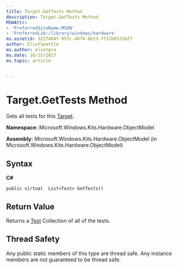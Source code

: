 ```yaml
---
title: Target.GetTests Method
description: Target.GetTests Method
MSHAttr:
- 'PreferredSiteName:MSDN'
- 'PreferredLib:/library/windows/hardware'
ms.assetid: 3227404f-95fc-4674-8e23-7f31b6531627
author: EliotSeattle
ms.author: eliotgra
ms.date: 10/15/2017
ms.topic: article


---
```


# Target.GetTests Method


Gets all tests for this [Target](target-class.md).

**Namespace:** Microsoft.Windows.Kits.Hardware.ObjectModel

**Assembly:** Microsoft.Windows.Kits.Hardware.ObjectModel (in Microsoft.Windows.Kits.Hardware.ObjectModel)

## <span id="Syntax"></span><span id="syntax"></span><span id="SYNTAX"></span>Syntax


**C#**

`public virtual  List<Test> GetTests()`

## <span id="Return_Value"></span><span id="return_value"></span><span id="RETURN_VALUE"></span>Return Value


Returns a [Test](test-class.md) Collection of all of the tests.

## <span id="Thread_Safety"></span><span id="thread_safety"></span><span id="THREAD_SAFETY"></span>Thread Safety


Any public static members of this type are thread safe. Any instance members are not guaranteed to be thread safe.

 

 






